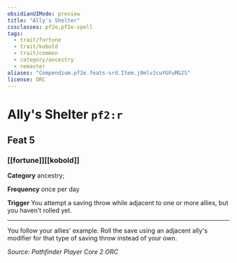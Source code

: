 ```yaml
---
obsidianUIMode: preview
title: "Ally's Shelter"
cssclasses: pf2e,pf2e-spell
tags:
  - trait/fortune
  - trait/kobold
  - trait/common
  - category/ancestry
  - remaster
aliases: "Compendium.pf2e.feats-srd.Item.j0mlvJcuYGFuMG2S"
license: ORC
---
```

# Ally's Shelter `pf2:r`
## Feat 5
### [[fortune]][[kobold]]

**Category** ancestry; 




**Frequency** once per day

**Trigger** You attempt a saving throw while adjacent to one or more allies, but you haven't rolled yet.

* * *

You follow your allies' example. Roll the save using an adjacent ally's modifier for that type of saving throw instead of your own.

*Source: Pathfinder Player Core 2*
*ORC*